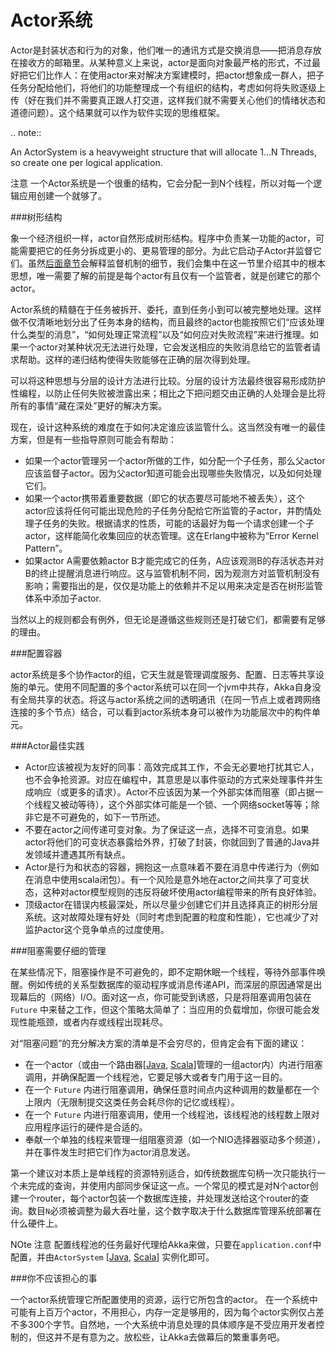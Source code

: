 # Actor系统

Actor是封装状态和行为的对象，他们唯一的通讯方式是交换消息——把消息存放在接收方的邮箱里。从某种意义上来说，actor是面向对象最严格的形式，不过最好把它们比作人：在使用actor来对解决方案建模时，把actor想象成一群人，把子任务分配给他们，将他们的功能整理成一个有组织的结构，考虑如何将失败逐级上传（好在我们并不需要真正跟人打交道，这样我们就不需要关心他们的情绪状态和道德问题）。这个结果就可以作为软件实现的思维框架。

.. note::

   An ActorSystem is a heavyweight structure that will allocate 1…N Threads,
   so create one per logical application.


注意
一个Actor系统是一个很重的结构，它会分配一到N个线程，所以对每一个逻辑应用创建一个就够了。

###树形结构

象一个经济组织一样，actor自然形成树形结构。程序中负责某一功能的actor，可能需要把它的任务分拆成更小的、更易管理的部分。为此它启动子Actor并监督它们。虽然[后面章节](http://doc.akka.io/docs/akka/2.3.6/general/supervision.html#supervision)会解释监督机制的细节，我们会集中在这一节里介绍其中的根本思想，唯一需要了解的前提是每个actor有且仅有一个监管者，就是创建它的那个actor。

Actor系统的精髓在于任务被拆开、委托，直到任务小到可以被完整地处理。这样做不仅清晰地划分出了任务本身的结构，而且最终的actor也能按照它们“应该处理什么类型的消息”，“如何处理正常流程”以及“如何应对失败流程”来进行推理。如果一个actor对某种状况无法进行处理，它会发送相应的失败消息给它的监管者请求帮助。这样的递归结构使得失败能够在正确的层次得到处理。

可以将这种思想与分层的设计方法进行比较。分层的设计方法最终很容易形成防护性编程，以防止任何失败被泄露出来；相比之下把问题交由正确的人处理会是比将所有的事情“藏在深处”更好的解决方案。

现在，设计这种系统的难度在于如何决定谁应该监管什么。这当然没有唯一的最佳方案，但是有一些指导原则可能会有帮助：

* 如果一个actor管理另一个actor所做的工作，如分配一个子任务，那么父actor应该监督子actor。因为父actor知道可能会出现哪些失败情况，以及如何处理它们。
* 如果一个actor携带着重要数据（即它的状态要尽可能地不被丢失），这个actor应该将任何可能出现危险的子任务分配给它所监管的子actor，并酌情处理子任务的失败。根据请求的性质，可能的话最好为每一个请求创建一个子actor，这样能简化收集回应的状态管理。这在Erlang中被称为“Error Kernel Pattern”。
* 如果actor A需要依赖actor B才能完成它的任务，A应该观测B的存活状态并对B的终止提醒消息进行响应。这与监管机制不同，因为观测方对监管机制没有影响；需要指出的是，仅仅是功能上的依赖并不足以用来决定是否在树形监管体系中添加子actor.

当然以上的规则都会有例外，但无论是遵循这些规则还是打破它们，都需要有足够的理由。

###配置容器

actor系统是多个协作actor的组，它天生就是管理调度服务、配置、日志等共享设施的单元。使用不同配置的多个actor系统可以在同一个jvm中共存，Akka自身没有全局共享的状态。将这与actor系统之间的透明通讯（在同一节点上或者跨网络连接的多个节点）结合，可以看到actor系统本身可以被作为功能层次中的构件单元。

###Actor最佳实践

* Actor应该被视为友好的同事：高效完成其工作，不会无必要地打扰其它人，也不会争抢资源。对应在编程中，其意思是以事件驱动的方式来处理事件并生成响应（或更多的请求）。Actor不应该因为某一个外部实体而阻塞（即占据一个线程又被动等待），这个外部实体可能是一个锁、一个网络socket等等；除非它是不可避免的，如下一节所述。
* 不要在actor之间传递可变对象。为了保证这一点，选择不可变消息。如果actor将他们的可变状态暴露给外界，打破了封装，你就回到了普通的Java并发领域并遭遇其所有缺点。
* Actor是行为和状态的容器，拥抱这一点意味着不要在消息中传递行为（例如在消息中使用scala闭包）。有一个风险是意外地在actor之间共享了可变状态，这种对actor模型规则的违反将破坏使用actor编程带来的所有良好体验。
* 顶级actor在错误内核最深处，所以尽量少创建它们并且选择真正的树形分层系统。这对故障处理有好处（同时考虑到配置的粒度和性能），它也减少了对监护actor这个竞争单点的过度使用。

###阻塞需要仔细的管理

在某些情况下，阻塞操作是不可避免的，即不定期休眠一个线程，等待外部事件唤醒。例如传统的关系型数据库的驱动程序或消息传递API，而深层的原因通常是出现幕后的（网络）I/O。面对这一点，你可能受到诱惑，只是将阻塞调用包装在 `Future` 中来替之工作，但这个策略太简单了：当应用的负载增加，你很可能会发现性能瓶颈，或者内存或线程出现耗尽。

对“阻塞问题”的充分解决方案的清单是不会穷尽的，但肯定会有下面的建议：

* 在一个actor（或由一个路由器[[Java](http://doc.akka.io/docs/akka/2.3.6/java/routing.html#routing-java), [Scala](http://doc.akka.io/docs/akka/2.3.6/scala/routing.html#routing-scala)]管理的一组actor内）内进行阻塞调用，并确保配置一个线程池，它要足够大或者专门用于这一目的。
* 在一个 `Future` 内进行阻塞调用，确保任意时间点内这种调用的数量都在一个上限内（无限制提交这类任务会耗尽你的记忆或线程）。
* 在一个 `Future` 内进行阻塞调用，使用一个线程池，该线程池的线程数上限对应用程序运行的硬件是合适的。 
* 奉献一个单独的线程来管理一组阻塞资源（如一个NIO选择器驱动多个频道），并在事件发生时把它们作为actor消息发送。

第一个建议对本质上是单线程的资源特别适合，如传统数据库句柄一次只能执行一个未完成的查询，并使用内部同步保证这一点。一个常见的​​模式是对N个actor创建一个router，每个actor包装一个数据库连接，并处理发送给这个router的查询。数目`N`必须被调整为最大吞吐量，这个数字取决于什么数据库管理系统部署在什么硬件上。

NOte
注意
配置线程池的任务最好代理给Akka来做，只要在` application.conf `中配置，并由`ActorSystem` [[Java](http://doc.akka.io/docs/akka/2.3.6/java/dispatchers.html#dispatcher-lookup-java), [Scala](http://doc.akka.io/docs/akka/2.3.6/scala/dispatchers.html#dispatcher-lookup-scala)] 实例化即可。


###你不应该担心的事

一个actor系统管理它所配置使用的资源，运行它所包含的actor。 在一个系统中可能有上百万个actor，不用担心，内存一定是够用的，因为每个actor实例仅占差不多300个字节。自然地，一个大系统中消息处理的具体顺序是不受应用开发者控制的，但这并不是有意为之。放松些，让Akka去做幕后的繁重事务吧。




